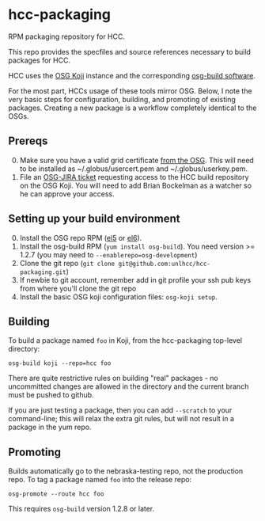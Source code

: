hcc-packaging
=============

RPM packaging repository for HCC.

This repo provides the specfiles and source references necessary to build
packages for HCC.

HCC uses the [OSG Koji](https://koji-hub.batlab.org/koji/) instance and
the corresponding [osg-build software](https://twiki.grid.iu.edu/bin/view/SoftwareTeam/KojiWorkflow).

For the most part, HCCs usage of these tools mirror OSG.  Below, I note the very basic
steps for configuration, building, and promoting of existing packages.  Creating a new
package is a workflow completely identical to the OSGs.

Prereqs
-------
0.  Make sure you have a valid grid certificate [from the OSG](http://idmanager.opensciencegrid.org).
    This will need to be installed as ~/.globus/usercert.pem and ~/.globus/userkey.pem.
1.  File an [OSG-JIRA ticket](http://jira.opensciencegrid.org/browse/SOFTWARE)
    requesting access to the HCC build repository on the OSG Koji.  You will need
    to add Brian Bockelman as a watcher so he can approve your access.

Setting up your build environment
---------------------------------
0.  Install the OSG repo RPM ([el5](http://repo.grid.iu.edu/osg-el5-release-latest.rpm) or [el6](http://repo.grid.iu.edu/osg-el6-release-latest.rpm)).
1.  Install the osg-build RPM (`yum install osg-build`).  You need version >= 1.2.7 (you may need to `--enablerepo=osg-development`)
2.  Clone the git repo (`git clone git@github.com:unlhcc/hcc-packaging.git`)
3.  If newbie to git account, remember add in git profile your ssh pub keys from where you'll clone the git repo
3.  Install the basic OSG koji configuration files: `osg-koji setup`.

Building
--------

To build a package named `foo` in Koji, from the hcc-packaging top-level directory:

    osg-build koji --repo=hcc foo

There are quite restrictive rules on building "real" packages - no uncommitted changes
are allowed in the directory and the current branch must be pushed to github.

If you are just testing a package, then you can add `--scratch` to your command-line;
this will relax the extra git rules, but will not result in a package in the yum repo.

Promoting
--------

Builds automatically go to the nebraska-testing repo, not the production repo.  To tag a
package named `foo` into the release repo:

    osg-promote --route hcc foo

This requires `osg-build` version 1.2.8 or later.

